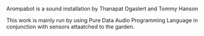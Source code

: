 Arompabot is a sound installation by Thanapat Ogaslert and Tommy Hanson

This work is mainly run by using Pure Data Audio Programming Language in conjunction 
with sensors attaatched to the garden.
